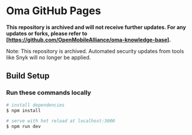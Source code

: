 # Oma GitHub Pages

**This repository is archived and will not receive further updates. For any updates or forks, please refer to [https://github.com/OpenMobileAlliance/oma-knowledge-base].**


Note: This repository is archived. Automated security updates from tools like Snyk will no longer be applied.

## Build Setup
### Run these commands locally
```bash
# install dependencies
$ npm install

# serve with hot reload at localhost:3000
$ npm run dev
```




